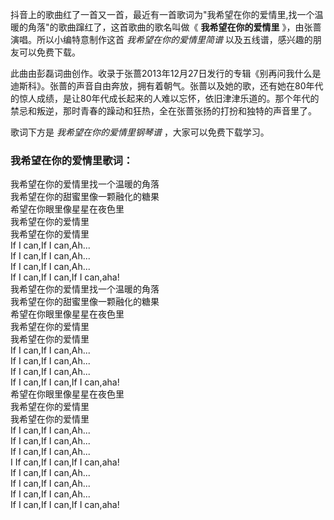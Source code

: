 

抖音上的歌曲红了一首又一首，最近有一首歌词为"我希望在你的爱情里,找一个温暖的角落"的歌曲蹿红了，这首歌曲的歌名叫做《 **我希望在你的爱情里**
》，由张蔷演唱。所以小编特意制作这首 _我希望在你的爱情里简谱_ 以及五线谱，感兴趣的朋友可以免费下载。

此曲由彭磊词曲创作。收录于张蔷2013年12月27日发行的专辑《别再问我什么是迪斯科》。张蔷的声音自由奔放，拥有着朝气。张蔷以及她的歌，还有她在80年代的惊人成绩，是让80年代成长起来的人难以忘怀，依旧津津乐道的。那个年代的禁忌和叛逆，那时青春的躁动和狂热，全在张蔷张扬的打扮和独特的声音里了。

歌词下方是 _我希望在你的爱情里钢琴谱_ ，大家可以免费下载学习。

### 我希望在你的爱情里歌词：

我希望在你的爱情里找一个温暖的角落  
我希望在你的甜蜜里像一颗融化的糖果  
希望在你眼里像星星在夜色里  
我希望在你的爱情里  
我希望在你的爱情里  
If I can,If I can,Ah...  
If I can,If I can,Ah...  
If I can,If I can,Ah...  
If I can,If I can,If I can,aha!  
我希望在你的爱情里找一个温暖的角落  
我希望在你的甜蜜里像一颗融化的糖果  
希望在你眼里像星星在夜色里  
我希望在你的爱情里  
我希望在你的爱情里  
If I can,If I can,Ah...  
If I can,If I can,Ah...  
If I can,If I can,Ah...  
If I can,If I can,If I can,aha!  
希望在你眼里像星星在夜色里  
我希望在你的爱情里  
我希望在你的爱情里  
If I can,If I can,Ah...  
If I can,If I can,Ah...  
If I can,If I can,Ah...  
I If can,If I can,If I can,aha!  
If I can,If I can,Ah...  
If I can,If I can,Ah...  
If I can,If I can,Ah...  
If I can,If I can,If I can,aha!

